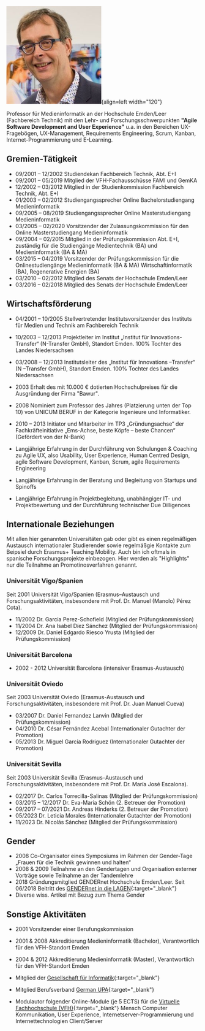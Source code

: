 ![Jörg Thomaschewski](assets/jt.jpg){align=left width="120"}

Professor für Medieninformatik an der Hochschule Emden/Leer (Fachbereich Technik) mit den Lehr- und Forschungsschwerpunkten **"Agile Software Development and User Experience"** u.a. in den Bereichen UX-Fragebögen, UX-Management, Requirements Engineering, Scrum, Kanban, Internet-Programmierung und E-Learning.

## Gremien-Tätigkeit
* 09/2001  – 12/2002  Studiendekan Fachbereich Technik, Abt. E+I
* 09/2001  – 05/2019  Mitglied der VFH-Fachausschüsse FAMI und GemKA
* 12/2002  – 03/2012  Mitglied in der Studienkommission Fachbereich Technik, Abt. E+I
* 01/2003  – 02/2012  Studiengangssprecher Online Bachelorstudiengang Medieninformatik
* 09/2005  – 08/2019  Studiengangssprecher Online Masterstudiengang Medieninformatik
* 03/2005  – 02/2020  Vorsitzender der Zulassungskommission für den Online Masterstudiengang Medieninformatik
* 09/2004  – 02/2015  Mitglied in der Prüfungskommission Abt. E+I, zuständig für die Studiengänge Medientechnik (BA) und Medieninformatik (BA & MA)
* 03/2015  – 04/2019  Vorsitzender der Prüfungskommission für die Onlinestudiengänge Medieninformatik (BA & MA) Wirtschaftinformatik (BA), Regenerative Energien (BA)
* 03/2010  – 02/2012  Mitglied des Senats der Hochschule Emden/Leer
* 03/2016  – 02/2018  Mitglied des Senats der Hochschule Emden/Leer


## Wirtschaftsförderung
* 04/2001 – 10/2005  Stellvertretender Institutsvorsitzender des Instituts für Medien und Technik am Fachbereich Technik 
* 10/2003  – 12/2013  Projektleiter im Institut „Institut für Innovations-Transfer“ (N-Transfer GmbH), Standort Emden. 100% Tochter des Landes Niedersachsen
* 03/2008  – 12/2013  Institutsleiter des „Institut für Innovations –Transfer“ (N –Transfer GmbH), Standort Emden. 100% Tochter des Landes Niedersachsen

* 2003  Erhalt des mit 10.000 € dotierten Hochschulpreises für die Ausgründung der Firma "Bawur".
* 2008  Nominiert zum Professor des Jahres (Platzierung unten der Top 10) von UNICUM BERUF in der Kategorie Ingenieure und Informatiker.
* 2010  – 2013  Initiator und Mitarbeiter im TP3 „Gründungsachse“ der Fachkräfteinitiative „Ems-Achse, beste Köpfe – beste Chancen“ (Gefördert von der N-Bank)

* Langjährige Erfahrung in der Durchführung von Schulungen & Coaching zu Agile UX, also  Usability, User Experience, Human Centred Design, agile Software Development, Kanban, Scrum, agile Requirements Engineering 
* Langjährige Erfahrung in der Beratung und Begleitung von Startups und Spinoffs
* Langjährige Erfahrung in Projektbegleitung, unabhängiger IT- und Projektbewertung und der Durchführung technischer Due Dilligences


## Internationale Beziehungen
Mit allen hier genannten Universitäten gab oder gibt es einen regelmäßigen Austausch internationaler Studierender sowie regelmäßgie Kontakte zum Beipsiel durch Erasmus+ Teaching Mobility. Auch bin ich oftmals in spanische Forschungsprojekte einbezogen. Hier werden als "Highlights" nur die Teilnahme an Promotinosverfahren genannt.

### Universität Vigo/Spanien
Seit 2001 	 Universität Vigo/Spanien (Erasmus–Austausch und Forschungsaktivitäten, insbesondere mit Prof. Dr. Manuel (Manolo) Pérez Cota). 

* 11/2002 Dr. Garcia Perez-Schofield (Mitglied der Prüfungskommission)
* 11/2004 Dr. Ana Isabel Díez Sánchez (Mitglied der Prüfungskommission)
* 12/2009 Dr. Daniel Edgardo Riesco Yrusta (Mitglied der Prüfungskommission)

### Universität Barcelona
* 2002 - 2012	Universität Barcelona (intensiver Erasmus-Austausch)

### Universität Oviedo
Seit 2003 	Universität Oviedo (Erasmus-Austausch und Forschungsaktivitäten, insbesondere mit Prof. Dr. Juan Manuel Cueva)

* 03/2007 Dr. Daniel Fernandez Lanvin (Mitglied der Prüfungskommission)
* 04/2010 Dr. César Fernández Acebal (Internationaler Gutachter der Promotion)
* 05/2013 Dr. Miguel García Rodriguez (Internationaler Gutachter der Promotion)

### Universität Sevilla
Seit 2003 	Universität Sevilla (Erasmus–Austausch und Forschungsaktivitäten, insbesondere mit Prof. Dr. María José Escalona). 

* 02/2017 Dr. Carlos Torrecilla-Salinas (Mitglied der Prüfungskommission)
* 03/2015  – 12/2017 Dr. Eva-Maria Schön (2. Betreuer der Promotion)
* 09/2017  – 07/2021 Dr. Andreas Hinderks (2. Betreuer der Promotion)
* 05/2023 Dr. Leticia Morales (Internationaler Gutachter der Promotion)
* 11/2023 Dr. Nicolás Sánchez (Mitglied der Prüfungskommission)


## Gender
* 2008  Co-Organisator eines Symposiums im Rahmen der Gender-Tage „Frauen für die Technik gewinnen und halten“ 
* 2008 & 2009  Teilnahme an den Gendertagen und Organisation externer Vorträge sowie Teilnahme an der Tandemlehre
* 2018  Gründungsmitglied GENDERnet Hochschule Emden/Leer. Seit 06/2018 Beitritt des [GENDERnet in die LAGEN](https://www.nds-lagen.de){:target="_blank"}
* Diverse wiss. Artikel mit Bezug zum Thema Gender


## Sonstige Aktivitäten 
* 2001  Vorsitzender einer Berufungskommission
* 2001 & 2008  Akkreditierung Medieninformatik (Bachelor), Verantwortlich für den VFH-Standort Emden
* 2004 & 2012  Akkreditierung Medieninformatik (Master), Verantwortlich für den VFH-Standort Emden

* Mitglied der [Gesellschaft für Informatik](https://gi.de/){:target="_blank"}
* Mitglied Berufsverband [German UPA](https://germanupa.de/){:target="_blank"}
* Modulautor folgender Online-Module (je 5 ECTS) für die [Virtuelle Fachhochschule (VFH)](https://www.vfh.de/){:target="_blank"}  Mensch Computer Kommunikation, User Experience, Internetserver-Programmierung und Internettechnologien Client/Server